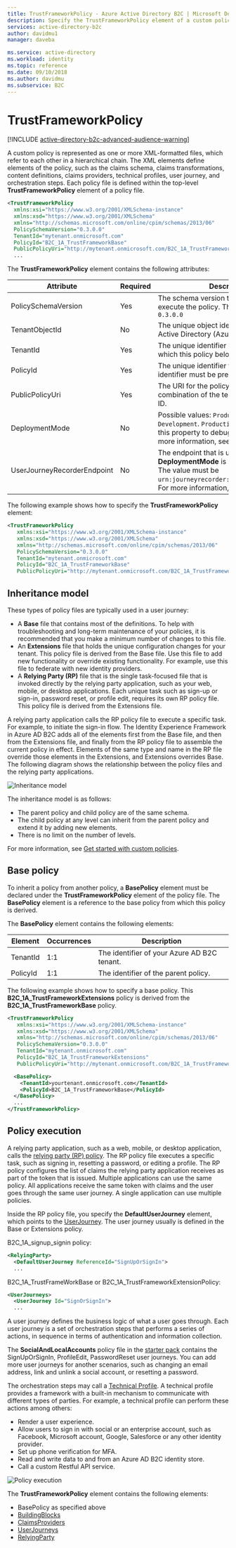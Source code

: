 ```yaml
---
title: TrustFrameworkPolicy - Azure Active Directory B2C | Microsoft Docs
description: Specify the TrustFrameworkPolicy element of a custom policy in Azure Active Directory B2C.
services: active-directory-b2c
author: davidmu1
manager: daveba

ms.service: active-directory
ms.workload: identity
ms.topic: reference
ms.date: 09/10/2018
ms.author: davidmu
ms.subservice: B2C
---
```


# TrustFrameworkPolicy

[!INCLUDE [active-directory-b2c-advanced-audience-warning](../../includes/active-directory-b2c-advanced-audience-warning.md)]

A custom policy is represented as one or more XML-formatted files, which refer to each other in a hierarchical chain. The XML elements define elements of the policy, such as the claims schema, claims transformations, content definitions, claims providers, technical profiles, user journey, and orchestration steps. Each policy file is defined within the top-level **TrustFrameworkPolicy** element of a policy file. 

```XML
<TrustFrameworkPolicy
  xmlns:xsi="https://www.w3.org/2001/XMLSchema-instance"
  xmlns:xsd="https://www.w3.org/2001/XMLSchema"
  xmlns="http://schemas.microsoft.com/online/cpim/schemas/2013/06"
  PolicySchemaVersion="0.3.0.0"
  TenantId="mytenant.onmicrosoft.com"
  PolicyId="B2C_1A_TrustFrameworkBase"
  PublicPolicyUri="http://mytenant.onmicrosoft.com/B2C_1A_TrustFrameworkBase">
  ...
```


The **TrustFrameworkPolicy** element contains the following attributes:

| Attribute | Required | Description |
|---------- | -------- | ----------- |
| PolicySchemaVersion | Yes | The schema version that is to be used to execute the policy. The value must be `0.3.0.0` |
| TenantObjectId | No | The unique object identifier of the Azure Active Directory (Azure AD) B2C tenant. |
| TenantId | Yes | The unique identifier of the tenant to which this policy belongs. |
| PolicyId | Yes | The unique identifier for the policy. This identifier must be prefixed by *B2C_1A_* |
| PublicPolicyUri | Yes | The URI for the policy, which is combination of the tenant ID and the policy ID. |
| DeploymentMode | No | Possible values: `Production`, `Debugging`, or `Development`. `Production` is the default. Use this property to debug your policy. For more information, see [Collecting Logs](active-directory-b2c-troubleshoot-custom.md). |
| UserJourneyRecorderEndpoint | No | The endpoint that is used when **DeploymentMode** is set to `Development`. The value must be `urn:journeyrecorder:applicationinsights`. For more information, see [Collecting Logs](active-directory-b2c-troubleshoot-custom.md). |


The following example shows how to specify the **TrustFrameworkPolicy** element:

``` XML
<TrustFrameworkPolicy
   xmlns:xsi="https://www.w3.org/2001/XMLSchema-instance"
   xmlns:xsd="https://www.w3.org/2001/XMLSchema"
   xmlns="http://schemas.microsoft.com/online/cpim/schemas/2013/06"
   PolicySchemaVersion="0.3.0.0"
   TenantId="mytenant.onmicrosoft.com"
   PolicyId="B2C_1A_TrustFrameworkBase"
   PublicPolicyUri="http://mytenant.onmicrosoft.com/B2C_1A_TrustFrameworkBase">
```

## Inheritance model

These types of policy files are typically used in a user journey:

- A **Base** file that contains most of the definitions. To help with troubleshooting and long-term maintenance of your policies, it is recommended that you make a minimum number of changes to this file.
- An **Extensions** file that holds the unique configuration changes for your tenant. This policy file is derived from the Base file. Use this file to add new functionality or override existing functionality. For example, use this file to federate with new identity providers.
- A **Relying Party (RP)** file that is the single task-focused file that is invoked directly by the relying party application, such as your web, mobile, or desktop applications. Each unique task such as sign-up or sign-in, password reset, or profile edit, requires its own RP policy file. This policy file is derived from the Extensions file. 

A relying party application calls the RP policy file to execute a specific task. For example, to initiate the sign-in flow. The Identity Experience Framework in Azure AD B2C adds all of the elements first from the Base file, and then from the Extensions file, and finally from the RP policy file to assemble the current policy in effect. Elements of the same type and name in the RP file override those elements in the Extensions, and Extensions overrides Base. The following diagram shows the relationship between the policy files and the relying party applications.

![Inheritance model](./media/trustframeworkpolicy/custom-policy-Inheritance-model.png)

The inheritance model is as follows:

- The parent policy and child policy are of the same schema.
- The child policy at any level can inherit from the parent policy and extend it by adding new elements.
- There is no limit on the number of levels.

For more information, see [Get started with custom policies](active-directory-b2c-get-started-custom.md).

## Base policy

To inherit a policy from another policy, a **BasePolicy** element must be declared under the **TrustFrameworkPolicy** element of the policy file. The **BasePolicy** element is a reference to the base policy from which this policy is derived.  

The **BasePolicy** element contains the following elements:

| Element | Occurrences | Description |
| ------- | ----------- | --------|
| TenantId | 1:1 | The identifier of your Azure AD B2C tenant. |
| PolicyId | 1:1 | The identifier of the parent policy. |


The following example shows how to specify a base policy. This **B2C_1A_TrustFrameworkExtensions** policy is derived from the **B2C_1A_TrustFrameworkBase** policy. 

``` XML
<TrustFrameworkPolicy
   xmlns:xsi="https://www.w3.org/2001/XMLSchema-instance"
   xmlns:xsd="https://www.w3.org/2001/XMLSchema"
   xmlns="http://schemas.microsoft.com/online/cpim/schemas/2013/06"
   PolicySchemaVersion="0.3.0.0"
   TenantId="mytenant.onmicrosoft.com"
   PolicyId="B2C_1A_TrustFrameworkExtensions"
   PublicPolicyUri="http://mytenant.onmicrosoft.com/B2C_1A_TrustFrameworkExtensions">

  <BasePolicy>
    <TenantId>yourtenant.onmicrosoft.com</TenantId>
    <PolicyId>B2C_1A_TrustFrameworkBase</PolicyId>
  </BasePolicy>
  ...
</TrustFrameworkPolicy>
```

## Policy execution

A relying party application, such as a web, mobile, or desktop application, calls the [relying party (RP) policy](relyingparty.md). The RP policy file executes a specific task, such as signing in, resetting a password, or editing a profile. The RP policy configures the list of claims the relying party application receives as part of the token that is issued. Multiple applications can use the same policy. All applications receive the same token with claims and the user goes through the same user journey. A single application can use multiple policies.

Inside the RP policy file, you specify the **DefaultUserJourney** element, which points to the [UserJourney](userjourneys.md). The user journey usually is defined in the Base or Extensions policy.

B2C_1A_signup_signin policy:

```XML
<RelyingParty>
  <DefaultUserJourney ReferenceId="SignUpOrSignIn">
  ...
```

B2C_1A_TrustFrameWorkBase or B2C_1A_TrustFrameworkExtensionPolicy:

```XML
<UserJourneys>
  <UserJourney Id="SignOrSignIn">
  ...
```

A user journey defines the business logic of what a user goes through. Each user journey is a set of orchestration steps that performs a series of actions, in sequence in terms of authentication and information collection. 

The **SocialAndLocalAccounts** policy file in the [starter pack](https://docs.microsoft.com/azure/active-directory-b2c/active-directory-b2c-get-started-custom#download-starter-pack-and-modify-policies) contains the SignUpOrSignIn, ProfileEdit, PasswordReset user journeys. You can add more user journeys for another scenarios, such as changing an email address, link and unlink a social account, or resetting a password. 

The orchestration steps may call a [Technical Profile](technicalprofiles.md). A technical profile provides a framework with a built-in mechanism to communicate with different types of parties. For example, a technical profile can perform these actions among others:

- Render a user experience.
- Allow users to sign in with social or an enterprise account, such as Facebook, Microsoft account, Google, Salesforce or any other identity provider.
- Set up phone verification for MFA.
- Read and write data to and from an Azure AD B2C identity store.
- Call a custom Restful API service.

![Policy execution](./media/trustframeworkpolicy/custom-policy-execution.png)

 The **TrustFrameworkPolicy** element contains the following elements:

- BasePolicy as specified above
- [BuildingBlocks](buildingblocks.md)
- [ClaimsProviders](claimsproviders.md)
- [UserJourneys](userjourneys.md)
- [RelyingParty](relyingparty.md)

